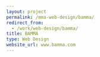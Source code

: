 ```yaml
---
layout: project
permalink: /mma-web-design/bamma/
redirect_from:
  - /work/web-design/bamma/
title: BAMMA
type: Web Design
website_url: www.bamma.com
---
```

